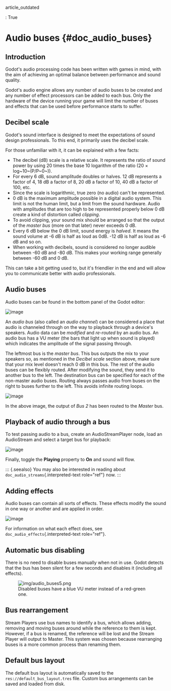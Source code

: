 article_outdated

:   True

# Audio buses {#doc_audio_buses}

## Introduction

Godot\'s audio processing code has been written with games in mind, with
the aim of achieving an optimal balance between performance and sound
quality.

Godot\'s audio engine allows any number of audio buses to be created and
any number of effect processors can be added to each bus. Only the
hardware of the device running your game will limit the number of buses
and effects that can be used before performance starts to suffer.

## Decibel scale

Godot\'s sound interface is designed to meet the expectations of sound
design professionals. To this end, it primarily uses the decibel scale.

For those unfamiliar with it, it can be explained with a few facts:

- The decibel (dB) scale is a relative scale. It represents the ratio of
  sound power by using 20 times the base 10 logarithm of the ratio (20 ×
  log~10~(P/P~0~)).
- For every 6 dB, sound amplitude doubles or halves. 12 dB represents a
  factor of 4, 18 dB a factor of 8, 20 dB a factor of 10, 40 dB a factor
  of 100, etc.
- Since the scale is logarithmic, true zero (no audio) can\'t be
  represented.
- 0 dB is the maximum amplitude possible in a digital audio system. This
  limit is not the human limit, but a limit from the sound hardware.
  Audio with amplitudes that are too high to be represented properly
  below 0 dB create a kind of distortion called *clipping*.
- To avoid clipping, your sound mix should be arranged so that the
  output of the *master bus* (more on that later) never exceeds 0 dB.
- Every 6 dB below the 0 dB limit, sound energy is *halved*. It means
  the sound volume at -6 dB is half as loud as 0dB. -12 dB is half as
  loud as -6 dB and so on.
- When working with decibels, sound is considered no longer audible
  between -60 dB and -80 dB. This makes your working range generally
  between -60 dB and 0 dB.

This can take a bit getting used to, but it\'s friendlier in the end and
will allow you to communicate better with audio professionals.

## Audio buses

Audio buses can be found in the bottom panel of the Godot editor:

![image](img/audio_buses1.png)

An *audio bus* (also called an *audio channel*) can be considered a
place that audio is channeled through on the way to playback through a
device\'s speakers. Audio data can be *modified* and *re-routed* by an
audio bus. An audio bus has a VU meter (the bars that light up when
sound is played) which indicates the amplitude of the signal passing
through.

The leftmost bus is the *master bus*. This bus outputs the mix to your
speakers so, as mentioned in the *Decibel scale* section above, make
sure that your mix level doesn\'t reach 0 dB in this bus. The rest of
the audio buses can be flexibly routed. After modifying the sound, they
send it to another bus to the left. The destination bus can be specified
for each of the non-master audio buses. Routing always passes audio from
buses on the right to buses further to the left. This avoids infinite
routing loops.

![image](img/audio_buses2.png)

In the above image, the output of *Bus 2* has been routed to the
*Master* bus.

## Playback of audio through a bus

To test passing audio to a bus, create an AudioStreamPlayer node, load
an AudioStream and select a target bus for playback:

![image](img/audio_buses3.png)

Finally, toggle the **Playing** property to **On** and sound will flow.

::: {.seealso}
You may also be interested in reading about
`doc_audio_streams`{.interpreted-text role="ref"} now.
:::

## Adding effects

Audio buses can contain all sorts of effects. These effects modify the
sound in one way or another and are applied in order.

![image](img/audio_buses4.webp)

For information on what each effect does, see
`doc_audio_effects`{.interpreted-text role="ref"}.

## Automatic bus disabling

There is no need to disable buses manually when not in use. Godot
detects that the bus has been silent for a few seconds and disables it
(including all effects).

<figure>
<img src="img/audio_buses5.png" alt="img/audio_buses5.png" />
<figcaption>Disabled buses have a blue VU meter instead of a red-green
one.</figcaption>
</figure>

## Bus rearrangement

Stream Players use bus names to identify a bus, which allows adding,
removing and moving buses around while the reference to them is kept.
However, if a bus is renamed, the reference will be lost and the Stream
Player will output to Master. This system was chosen because rearranging
buses is a more common process than renaming them.

## Default bus layout

The default bus layout is automatically saved to the
`res://default_bus_layout.tres` file. Custom bus arrangements can be
saved and loaded from disk.
